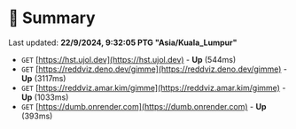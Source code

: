 # 📖 Summary
Last updated: **22/9/2024, 9:32:05 PTG "Asia/Kuala_Lumpur"**

- `GET` [https://hst.ujol.dev](https://hst.ujol.dev) - **Up** (544ms)
- `GET` [https://reddviz.deno.dev/gimme](https://reddviz.deno.dev/gimme) - **Up** (3117ms)
- `GET` [https://reddviz.amar.kim/gimme](https://reddviz.amar.kim/gimme) - **Up** (1033ms)
- `GET` [https://dumb.onrender.com](https://dumb.onrender.com) - **Up** (393ms)

